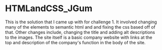 # HTMLandCSS_JGum
This is the solution that I came up with for challenge 1. It involved changing many of the elements to semantic html and and fixing the css based off of that. Other changes include, changing the title and adding alt descriptions to the images.
The site itself is a basic company website with links at the top and description of the company's function in the body of the site.